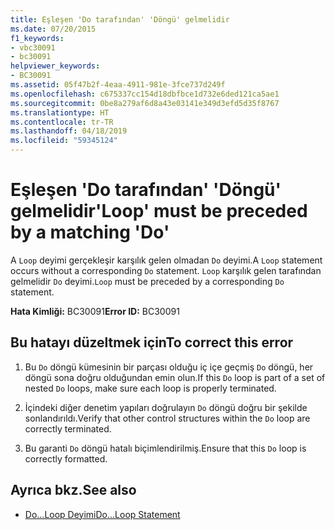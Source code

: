 ```yaml
---
title: Eşleşen 'Do tarafından' 'Döngü' gelmelidir
ms.date: 07/20/2015
f1_keywords:
- vbc30091
- bc30091
helpviewer_keywords:
- BC30091
ms.assetid: 05f47b2f-4eaa-4911-981e-3fce737d249f
ms.openlocfilehash: c675337cc154d18dbfbce1d732e6ded121ca5ae1
ms.sourcegitcommit: 0be8a279af6d8a43e03141e349d3efd5d35f8767
ms.translationtype: HT
ms.contentlocale: tr-TR
ms.lasthandoff: 04/18/2019
ms.locfileid: "59345124"
---
```

# <a name="loop-must-be-preceded-by-a-matching-do"></a><span data-ttu-id="036ae-102">Eşleşen 'Do tarafından' 'Döngü' gelmelidir</span><span class="sxs-lookup"><span data-stu-id="036ae-102">'Loop' must be preceded by a matching 'Do'</span></span>
<span data-ttu-id="036ae-103">A `Loop` deyimi gerçekleşir karşılık gelen olmadan `Do` deyimi.</span><span class="sxs-lookup"><span data-stu-id="036ae-103">A `Loop` statement occurs without a corresponding `Do` statement.</span></span> <span data-ttu-id="036ae-104">`Loop` karşılık gelen tarafından gelmelidir `Do` deyimi.</span><span class="sxs-lookup"><span data-stu-id="036ae-104">`Loop` must be preceded by a corresponding `Do` statement.</span></span>  
  
 <span data-ttu-id="036ae-105">**Hata Kimliği:** BC30091</span><span class="sxs-lookup"><span data-stu-id="036ae-105">**Error ID:** BC30091</span></span>  
  
## <a name="to-correct-this-error"></a><span data-ttu-id="036ae-106">Bu hatayı düzeltmek için</span><span class="sxs-lookup"><span data-stu-id="036ae-106">To correct this error</span></span>  
  
1. <span data-ttu-id="036ae-107">Bu `Do` döngü kümesinin bir parçası olduğu iç içe geçmiş `Do` döngü, her döngü sona doğru olduğundan emin olun.</span><span class="sxs-lookup"><span data-stu-id="036ae-107">If this `Do` loop is part of a set of nested `Do` loops, make sure each loop is properly terminated.</span></span>  
  
2. <span data-ttu-id="036ae-108">İçindeki diğer denetim yapıları doğrulayın `Do` döngü doğru bir şekilde sonlandırıldı.</span><span class="sxs-lookup"><span data-stu-id="036ae-108">Verify that other control structures within the `Do` loop are correctly terminated.</span></span>  
  
3. <span data-ttu-id="036ae-109">Bu garanti `Do` döngü hatalı biçimlendirilmiş.</span><span class="sxs-lookup"><span data-stu-id="036ae-109">Ensure that this `Do` loop is correctly formatted.</span></span>  
  
## <a name="see-also"></a><span data-ttu-id="036ae-110">Ayrıca bkz.</span><span class="sxs-lookup"><span data-stu-id="036ae-110">See also</span></span>

- [<span data-ttu-id="036ae-111">Do...Loop Deyimi</span><span class="sxs-lookup"><span data-stu-id="036ae-111">Do...Loop Statement</span></span>](../../visual-basic/language-reference/statements/do-loop-statement.md)
